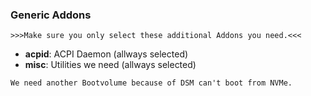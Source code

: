 ### Generic Addons

`>>>Make sure you only select these additional Addons you need.<<<`

* **acpid**: ACPI Daemon (allways selected)
* **misc**: Utilities we need (allways selected)

`We need another Bootvolume because of DSM can't boot from NVMe.`